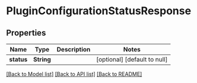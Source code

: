 # PluginConfigurationStatusResponse

## Properties

| Name       | Type       | Description | Notes                        |
| ---------- | ---------- | ----------- | ---------------------------- |
| **status** | **String** |             | [optional] [default to null] |

[[Back to Model list]](../README.md#documentation-for-models) [[Back to API list]](../README.md#documentation-for-api-endpoints) [[Back to README]](../README.md)
